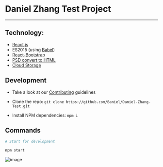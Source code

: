 # Daniel Zhang Test Project


---------------------------------



Technology:
--------

- [React.js](http://facebook.github.io/react/)
- ES2015 (using [Babel](http://babeljs.io))
- [React-Bootstrap](https://react-bootstrap.github.io/)
- [PSD convert to HTML](http://www.psdtoweb.de/)
- [Cloud Storage](http://yotuku.cn/?utm_source=chromeplugin#/)
 

Development
-----------

- Take a look at our [Contributing](CONTRIBUTING.md) guidelines

- Clone the repo: `git clone https://github.com/Baniel/Daniel-Zhang-Test.git`



- Install NPM dependencies: `npm i`


Commands
--------

```sh
# Start for development

npm start

```
![image](http://p1.bpimg.com/567571/2233f9b57ef224e1.png)